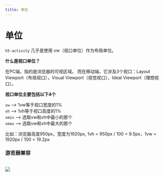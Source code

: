 ```yaml
---
title: 单位
---
```


# 单位

`h5-activity` 几乎是使用 vw（视口单位）作为布局单位。

**什么是视口单位？**

在PC端，指的是浏览器的可视区域。
而在移动端，它涉及3个视口：Layout Viewport（布局视口），Visual Viewport（视觉视口），Ideal Viewport（理想视口）。

**视口单位主要包括以下4个**

`vw` --> 1vw等于视口宽度的1%<br/>
`vh` --> 1vh等于视口高度的1%<br/>
`vmin` --> 选取vw和vh中最小的那个<br/>
`vmax` --> 选取vw和vh中最大的那个

比如：浏览器高度950px，宽度为1920px, 1vh = 950px / 100 = 9.5px，1vw = 1920px / 100 = 19.2px

### 游览器兼容
<br/>
<img class="zoom-custom-imgs" src="/available.png" />